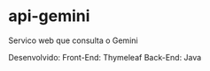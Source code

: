 # api-gemini

Servico web que consulta o Gemini

Desenvolvido:
  Front-End: Thymeleaf
  Back-End: Java
